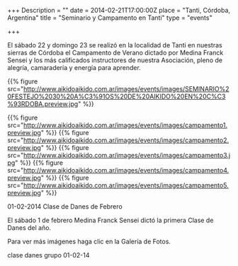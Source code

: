 +++
Description = ""
date = 2014-02-21T17:00:00Z
place = "Tanti, Córdoba, Argentina"
title = "Seminario y Campamento en Tanti"
type = "events"

+++

El sábado 22 y domingo 23 se realizó en la localidad de Tanti en nuestras sierras de Córdoba el Campamento de Verano dictado por Medina Franck Sensei y los más calificados instructores de nuestra Asociación, pleno de alegría, camaradería y energía para aprender.

{{% figure src="http://www.aikidoaikido.com.ar/images/events/images/SEMINARIO%20FESTEJO%2030%20A%C3%91OS%20DE%20AIKIDO%20EN%20C%C3%93RDOBA.preview.jpg" %}}

{{% figure src="http://www.aikidoaikido.com.ar/images/events/images/campamento1.preview.jpg" %}}
{{% figure src="http://www.aikidoaikido.com.ar/images/events/images/campamento2.preview.jpg" %}}
{{% figure src="http://www.aikidoaikido.com.ar/images/events/images/campamento3.jpg" %}}
{{% figure src="http://www.aikidoaikido.com.ar/images/events/images/campamento4.preview.jpg" %}}
{{% figure src="http://www.aikidoaikido.com.ar/images/events/images/campamento5.preview.jpg" %}}

 

 

01-02-2014 Clase de Danes de Febrero

El sábado 1 de febrero Medina Franck Sensei dictó la primera Clase de Danes del año.

Para ver más imágenes haga clic en la Galería de Fotos.

 clase danes grupo 01-02-14